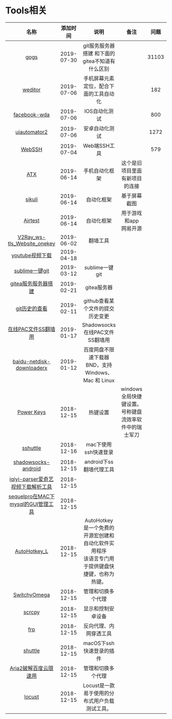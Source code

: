 # Tools相关

名称|添加时间|说明|备注|问题|star数量
:---:|:---:|:---:|:---:|:---:|:--:
[gogs](https://github.com/gogs/gogs)|2019-07-30|git服务服务器搭建  和下面的gitea不知道有什么区别||31103
[weditor](https://github.com/openatx/weditor)|2019-07-06|手机屏幕元素定位，配合下面的工具自动化||182
[facebook-wda](https://github.com/openatx/facebook-wda)|2019-07-06|IOS自动化测试||800
[uiautomator2](https://github.com/openatx/uiautomator2)|2019-07-06|安卓自动化测试||1272
[WebSSH](https://github.com/huashengdun/webssh)|2019-07-04|Web端SSH工具||579
[ATX](https://github.com/NetEaseGame/ATX)|2019-06-14|手机自动化框架|这个是旧项目里面有新项目的连接||1241
[sikuli](https://github.com/sikuli/sikuli)|2019-06-14|自动化框架|基于屏幕截图||1572
[Airtest](https://github.com/AirtestProject/Airtest)|2019-06-14|自动化框架|用于游戏和app<br>网易开源||2544
[V2Ray_ws-tls_Website_onekey](https://github.com/dylanbai8/V2Ray_ws-tls_Website_onekey)|2019-06-02|翻墙工具|||343
[youtube视频下载](https://github.com/kkdai/youtube)|2019-04-18||||
[sublime一键git](https://github.com/SublimeGit/SublimeGit)|2019-03-12|sublime一键git|||
[gitea服务服务器搭建](https://github.com/go-gitea/gitea)|2019-02-21|gitea服务器|||15086
[git历史的查看](https://github.com/pomber/git-history)|2019-02-11|github查看某个文件的提交历史变更|||
[在线PAC文件SS翻墙用](https://github.com/lbp0200/mono_pac)|2019-01-17|Shadowsocks在线PAC文件SS翻墙用|||
[baidu-netdisk-downloaderx](https://github.com/b3log/baidu-netdisk-downloaderx)|2019-01-12|百度网盘不限速下载器 BND，支持 Windows、Mac 和 Linux|||
[Power Keys](https://github.com/szzhiyang/PerfectWindows/wiki/Power-Keys)|2018-12-15|热键设置|windows全局快捷键设置。号称键盘流效率软件中的瑞士军刀||
[sshuttle](https://github.com/sshuttle/sshuttle)|2018-12-16|mac下使用ssh快速登录|||
[shadowsocks-android](https://github.com/shadowsocks/shadowsocks-android)|2018-12-15|android下ss翻墙代理工具|||
[iqiyi-parser爱奇艺视频下载解析工具](https://github.com/ZSAIm/iqiyi-parser)|2018-12-15||||
[sequelpro在MAC下mysql的GUI管理工具](https://github.com/sequelpro/sequelpro)|2018-12-15||||
[AutoHotkey_L](https://github.com/Lexikos/AutoHotkey_L)|2018-12-15|AutoHotkey<br>是一个免费的开源宏创建和自动化软件实用程序<br>该语言专门用于提供键盘快捷键，也称为热键。|||
[SwitchyOmega](https://github.com/FelisCatus/SwitchyOmega)|2018-12-15|管理和切换多个代理|||
[scrcpy](https://github.com/Genymobile/scrcpy)|2018-12-15|显示和控制安卓设备|||
[frp](https://github.com/fatedier/frp)|2018-12-15|反向代理、内网穿透工具|||
[shuttle](https://github.com/fitztrev/shuttle)|2018-12-15|macOS下ssh快速登录的插件|||
[Aria2破解百度云限速用](https://github.com/itgoyo/Aria2)|2018-12-15|管理和切换多个代理|||
[locust](https://github.com/locustio/locust)|2018-12-15|Locust是一款易于使用的分布式用户负载测试工具。|||

